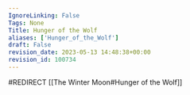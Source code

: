 ```yaml
---
IgnoreLinking: False
Tags: None
Title: Hunger of the Wolf
aliases: ['Hunger_of_the_Wolf']
draft: False
revision_date: 2023-05-13 14:48:38+00:00
revision_id: 100734
---
```


#REDIRECT [[The Winter Moon#Hunger of the Wolf]]